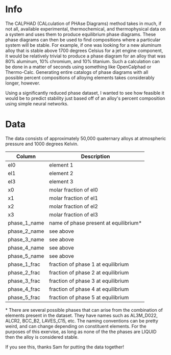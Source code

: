 # Info
The CALPHAD (CALculation of PHAse Diagrams) method takes in much, if not all, available experimental, thermochemical, and thermophysical data on a system and uses them to produce equilibrium phase diagrams. These phase diagrams can then be used to find compositions where a particular system will be stable. For example, if one was looking for a new aluminum alloy that is stable above 1700 degrees Celsius for a jet engine component, it would be relatively trivial to produce a phase diagram for an alloy that was 80% aluminum, 10% chromium, and 10% titanium. Such a calculation can be done in a matter of seconds using something like OpenCalphad or Thermo-Calc. Generating entire catalogs of phase diagrams with all possible percent compositions of alloying elements takes considerably longer, however.

Using a significantly reduced phase dataset, I wanted to see how feasible it would be to predict stability just based off of an alloy's percent composition using simple neural networks. 

# Data
The data consists of approximately 50,000 quaternary alloys at atmospheric pressure and 1000 degrees Kelvin. 

| Column | Description |
| --- | --- |
| el0 | element 1 |
| el1 | element 2 |
| el3 | element 3 |
| x0 | molar fraction of el0 |
| x1 | molar fraction of el1 |
| x2 | molar fraction of el2 |
| x3 | molar fraction of el3 |
| phase_1_name | name of phase present at equilibrium* |
| phase_2_name | see above |
| phase_3_name | see above |
| phase_4_name | see above |
| phase_5_name | see above |
| phase_1_frac | fraction of phase 1 at equilibrium |
| phase_2_frac | fraction of phase 2 at equilibrium |
| phase_3_frac | fraction of phase 3 at equilibrium |
| phase_4_frac | fraction of phase 4 at equilibrium |
| phase_5_frac | fraction of phase 5 at equilibrium |

\* There are several possible phases that can arise from the combination of elements present in the dataset. They have names such as AL3M_D022, ALCR2, BCC_B2, LAVES_C15, etc. The naming conventions can be pretty weird, and can change depending on constituent elements. For the purposes of this exervise, as long as none of the the phases are LIQUID then the alloy is considered stable. 


If you see this, thanks Sam for putting the data together!
